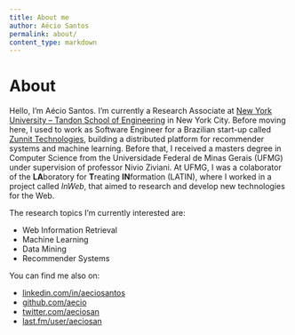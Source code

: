 ```yaml
---
title: About me
author: Aécio Santos
permalink: about/
content_type: markdown
---
```

# About

Hello, I’m Aécio Santos. I’m currently a Research Associate at
[New York University – Tandon School of Engineering](http://engineering.nyu.edu/)
in New York City. Before moving here, I used to work as Software Engineer for a
Brazilian start-up called [Zunnit Technologies](http://www.zunnit.com/),
building a distributed platform for recommender systems and machine learning.
Before that, I received a masters degree in Computer Science from the
Universidade Federal de Minas Gerais (UFMG) under supervision of professor Nivio Ziviani.
At UFMG, I was a colaborator of the **LA**boratory for **T**reating
**IN**formation (LATIN), where I worked in a project called *InWeb*, that aimed to
research and develop new technologies for the Web.

The research topics I’m currently interested are:

- Web Information Retrieval
- Machine Learning
- Data Mining
- Recommender Systems

You can find me also on:

- [linkedin.com/in/aeciosantos](http://www.linkedin.com/in/aeciosantos)
- [github.com/aecio](http://www.github.com/aecio)
- [twitter.com/aeciosan](http://www.twitter.com/aeciosan)
- [last.fm/user/aeciosan](http://www.last.fm/user/aeciosan)

